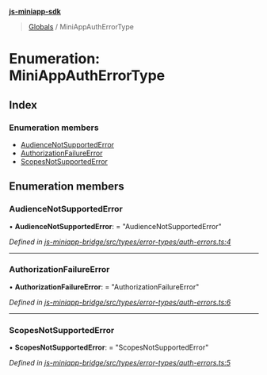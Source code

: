 **[js-miniapp-sdk](../README.md)**

> [Globals](../README.md) / MiniAppAuthErrorType

# Enumeration: MiniAppAuthErrorType

## Index

### Enumeration members

* [AudienceNotSupportedError](miniappautherrortype.md#audiencenotsupportederror)
* [AuthorizationFailureError](miniappautherrortype.md#authorizationfailureerror)
* [ScopesNotSupportedError](miniappautherrortype.md#scopesnotsupportederror)

## Enumeration members

### AudienceNotSupportedError

•  **AudienceNotSupportedError**:  = "AudienceNotSupportedError"

*Defined in [js-miniapp-bridge/src/types/error-types/auth-errors.ts:4](https://github.com/rakutentech/js-miniapp/blob/1b5a7fb/js-miniapp-bridge/src/types/error-types/auth-errors.ts#L4)*

___

### AuthorizationFailureError

•  **AuthorizationFailureError**:  = "AuthorizationFailureError"

*Defined in [js-miniapp-bridge/src/types/error-types/auth-errors.ts:6](https://github.com/rakutentech/js-miniapp/blob/1b5a7fb/js-miniapp-bridge/src/types/error-types/auth-errors.ts#L6)*

___

### ScopesNotSupportedError

•  **ScopesNotSupportedError**:  = "ScopesNotSupportedError"

*Defined in [js-miniapp-bridge/src/types/error-types/auth-errors.ts:5](https://github.com/rakutentech/js-miniapp/blob/1b5a7fb/js-miniapp-bridge/src/types/error-types/auth-errors.ts#L5)*

